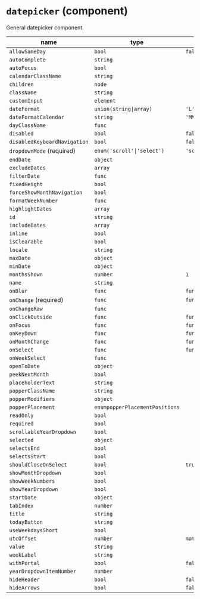 `datepicker` (component)
========================

General datepicker component.

| name  | type  | default value  | description  |
|---|---|---|---|
|`allowSameDay`|`bool`|`false`||
|`autoComplete`|`string`|||
|`autoFocus`|`bool`|||
|`calendarClassName`|`string`|||
|`children`|`node`|||
|`className`|`string`|||
|`customInput`|`element`|||
|`dateFormat`|`union(string\|array)`|`'L'`||
|`dateFormatCalendar`|`string`|`'MMMM YYYY'`||
|`dayClassName`|`func`|||
|`disabled`|`bool`|`false`||
|`disabledKeyboardNavigation`|`bool`|`false`||
|`dropdownMode` (required)|`enum('scroll'\|'select')`|`'scroll'`||
|`endDate`|`object`|||
|`excludeDates`|`array`|||
|`filterDate`|`func`|||
|`fixedHeight`|`bool`|||
|`forceShowMonthNavigation`|`bool`|||
|`formatWeekNumber`|`func`|||
|`highlightDates`|`array`|||
|`id`|`string`|||
|`includeDates`|`array`|||
|`inline`|`bool`|||
|`isClearable`|`bool`|||
|`locale`|`string`|||
|`maxDate`|`object`|||
|`minDate`|`object`|||
|`monthsShown`|`number`|`1`||
|`name`|`string`|||
|`onBlur`|`func`|`function() {}`||
|`onChange` (required)|`func`|`function() {}`||
|`onChangeRaw`|`func`|||
|`onClickOutside`|`func`|`function() {}`||
|`onFocus`|`func`|`function() {}`||
|`onKeyDown`|`func`|`function() {}`||
|`onMonthChange`|`func`|`function() {}`||
|`onSelect`|`func`|`function() {}`||
|`onWeekSelect`|`func`|||
|`openToDate`|`object`|||
|`peekNextMonth`|`bool`|||
|`placeholderText`|`string`|||
|`popperClassName`|`string`|||
|`popperModifiers`|`object`|||
|`popperPlacement`|`enumpopperPlacementPositions`|||
|`readOnly`|`bool`|||
|`required`|`bool`|||
|`scrollableYearDropdown`|`bool`|||
|`selected`|`object`|||
|`selectsEnd`|`bool`|||
|`selectsStart`|`bool`|||
|`shouldCloseOnSelect`|`bool`|`true`||
|`showMonthDropdown`|`bool`|||
|`showWeekNumbers`|`bool`|||
|`showYearDropdown`|`bool`|||
|`startDate`|`object`|||
|`tabIndex`|`number`|||
|`title`|`string`|||
|`todayButton`|`string`|||
|`useWeekdaysShort`|`bool`|||
|`utcOffset`|`number`|`moment().utcOffset()`||
|`value`|`string`|||
|`weekLabel`|`string`|||
|`withPortal`|`bool`|`false`||
|`yearDropdownItemNumber`|`number`|||
|`hideHeader`|`bool`|`false`||
|`hideArrows`|`bool`|`false`||

